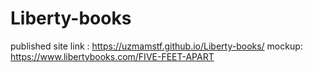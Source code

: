 # Liberty-books
published site link : https://uzmamstf.github.io/Liberty-books/
mockup: https://www.libertybooks.com/FIVE-FEET-APART
